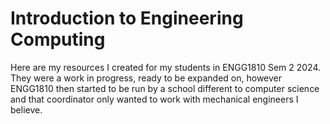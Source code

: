 
# Introduction to Engineering Computing

Here are my resources I created for my students in ENGG1810 Sem 2 2024.
They were a work in progress, ready to be expanded on, however ENGG1810
then started to be run by a school different to computer science and
that coordinator only wanted to work with mechanical engineers I believe.



